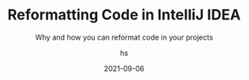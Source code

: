 ---
date: 2021-09-06
title: Reformatting Code in IntelliJ IDEA
technologies: [java]
topics: [settings, tricks]
author: hs
subtitle: Why and how you can reformat code in your projects
thumbnail: ./thumbnail.png
videoBottom: true
tutorialItems:
  - /tutorials/reformatting-code/introduction/
  - /tutorials/reformatting-code/adjusting-code-styles-alt-enter/
  - /tutorials/reformatting-code/reformatting-code-settings/
  - /tutorials/reformatting-code/working-with-editor-configs/
  - /tutorials/reformatting-code/invoking-reformatting-code/
  - /tutorials/reformatting-code/reformatting-example/
  - /tutorials/reformatting-code/summary/

---